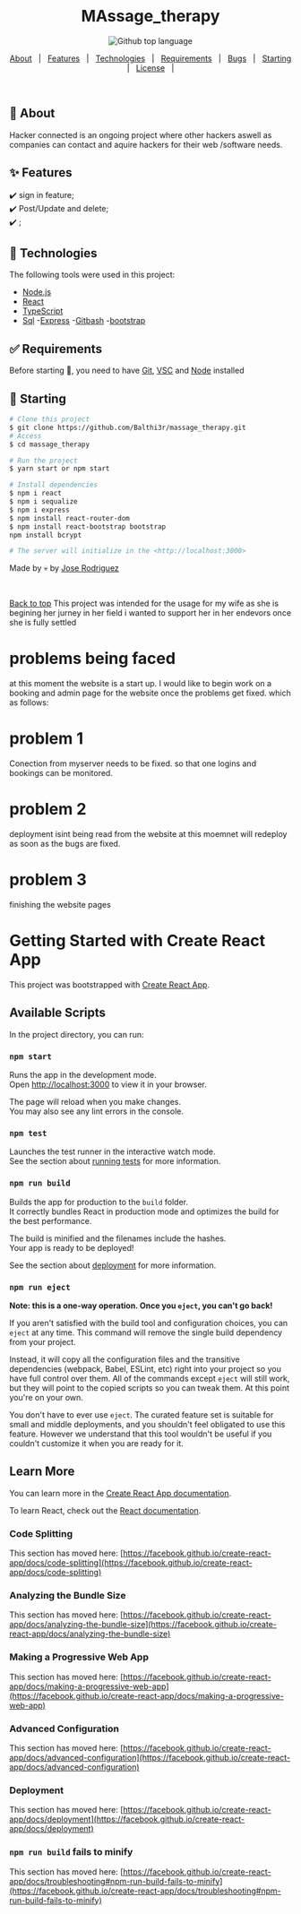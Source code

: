 <div align="center" id="top"> 
&#xa0;
</div>

<h1 align="center">MAssage_therapy</h1>

<p align="center">
  <img alt="Github top language" src="https://github.com/Balthi3r/massage_therapy.git">
</p>

<!-- Status -->

<!-- <h4 align="center">
	🚧  Massage_therapy 🚀 Under construction...  🚧
</h4>

<hr> -->

<p align ="center">
  <a href="#dart-about">About</a> &#xa0; | &#xa0; 
  <a href="#sparkles-features">Features</a> &#xa0; | &#xa0;
  <a href="#rocket-technologies">Technologies</a> &#xa0; | &#xa0;
  <a href="#white_check_mark-requirements">Requirements</a> &#xa0; | &#xa0;
  <a href="#white_check_mark-requirements">Bugs</a> &#xa0; | &#xa0;
  <a href="#checkered_flag-starting">Starting</a> &#xa0; | &#xa0;
  <a href="#memo-license">License</a> &#xa0; | &#xa0;
</p>

<br>

## :dart: About

Hacker connected is an ongoing project where other hackers aswell as companies can contact and aquire hackers for their web /software needs.

## :sparkles: Features

:heavy_check_mark: sign in feature;\
:heavy_check_mark: Post/Update and delete;\
:heavy_check_mark: ;

## :rocket: Technologies

The following tools were used in this project:

- [Node.js](https://nodejs.org/en/)
- [React](https://pt-br.reactjs.org/)
- [TypeScript](https://www.typescriptlang.org/)
- [Sql](https://www.pgadmin.org/) -[Express](http://expressjs.com/) -[Gitbash](https://git-scm.com/downloads)
-[bootstrap](https://www.bootstap.com)

## :white_check_mark: Requirements

Before starting :checkered_flag:, you need to have [Git](https://git-scm.com), [VSC](https://code.visualstudio.com/Download) and [Node](https://nodejs.org/en/) installed

## :checkered_flag: Starting

```bash
# Clone this project
$ git clone https://github.com/Balthi3r/massage_therapy.git
# Access
$ cd massage_therapy

# Run the project
$ yarn start or npm start

# Install dependencies
$ npm i react
$ npm i sequalize
$ npm i express
$ npm install react-router-dom
$ npm install react-bootstrap bootstrap
npm install bcrypt

# The server will initialize in the <http://localhost:3000>
```

Made by :skull: by <a href="https://github.com/Balthi3r" target="_blank">Jose Rodriguez</a>

&#xa0;

<a href="#top">Back to top</a>
This project was intended for the usage for my wife as she is begining her jurney in her field i wanted to support her in her endevors once she is fully settled

# problems being faced 
at this moment the website is a start up. I would like to begin work on a booking and admin page for the website once the problems get fixed. which as follows:

# problem 1
Conection from myserver needs to be fixed. so that one logins and bookings can be monitored.
# problem 2
deployment isint being read from the website   at this moemnet will redeploy as soon as the bugs are fixed.
# problem 3
finishing the website pages

# Getting Started with Create React App

This project was bootstrapped with [Create React App](https://github.com/facebook/create-react-app).

## Available Scripts

In the project directory, you can run:

### `npm start`

Runs the app in the development mode.\
Open [http://localhost:3000](http://localhost:3000) to view it in your browser.

The page will reload when you make changes.\
You may also see any lint errors in the console.

### `npm test`

Launches the test runner in the interactive watch mode.\
See the section about [running tests](https://facebook.github.io/create-react-app/docs/running-tests) for more information.

### `npm run build`

Builds the app for production to the `build` folder.\
It correctly bundles React in production mode and optimizes the build for the best performance.

The build is minified and the filenames include the hashes.\
Your app is ready to be deployed!

See the section about [deployment](https://facebook.github.io/create-react-app/docs/deployment) for more information.

### `npm run eject`

**Note: this is a one-way operation. Once you `eject`, you can't go back!**

If you aren't satisfied with the build tool and configuration choices, you can `eject` at any time. This command will remove the single build dependency from your project.

Instead, it will copy all the configuration files and the transitive dependencies (webpack, Babel, ESLint, etc) right into your project so you have full control over them. All of the commands except `eject` will still work, but they will point to the copied scripts so you can tweak them. At this point you're on your own.

You don't have to ever use `eject`. The curated feature set is suitable for small and middle deployments, and you shouldn't feel obligated to use this feature. However we understand that this tool wouldn't be useful if you couldn't customize it when you are ready for it.

## Learn More

You can learn more in the [Create React App documentation](https://facebook.github.io/create-react-app/docs/getting-started).

To learn React, check out the [React documentation](https://reactjs.org/).

### Code Splitting

This section has moved here: [https://facebook.github.io/create-react-app/docs/code-splitting](https://facebook.github.io/create-react-app/docs/code-splitting)

### Analyzing the Bundle Size

This section has moved here: [https://facebook.github.io/create-react-app/docs/analyzing-the-bundle-size](https://facebook.github.io/create-react-app/docs/analyzing-the-bundle-size)

### Making a Progressive Web App

This section has moved here: [https://facebook.github.io/create-react-app/docs/making-a-progressive-web-app](https://facebook.github.io/create-react-app/docs/making-a-progressive-web-app)

### Advanced Configuration

This section has moved here: [https://facebook.github.io/create-react-app/docs/advanced-configuration](https://facebook.github.io/create-react-app/docs/advanced-configuration)

### Deployment

This section has moved here: [https://facebook.github.io/create-react-app/docs/deployment](https://facebook.github.io/create-react-app/docs/deployment)

### `npm run build` fails to minify

This section has moved here: [https://facebook.github.io/create-react-app/docs/troubleshooting#npm-run-build-fails-to-minify](https://facebook.github.io/create-react-app/docs/troubleshooting#npm-run-build-fails-to-minify)

